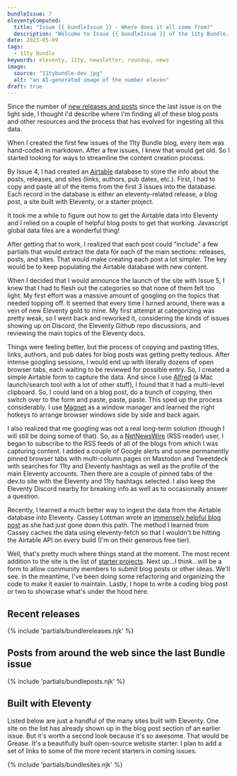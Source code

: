 ```yaml
---
bundleIssue: 7
eleventyComputed:
  title: "Issue {{ bundleIssue }} - Where does it all come from?"
  description: "Welcome to Issue {{ bundleIssue }} of the 11ty Bundle...sausage making, described."
date: 2023-05-09
tags:
  - 11ty Bundle
keywords: eleventy, 11ty, newsletter, roundup, news
image:
  source: "11tybundle-dev.jpg"
  alt: "an AI-generated image of the number eleven"
draft: true
---
```


Since the number of [new releases and posts](#releases) since the last issue is on the light side, I thought I'd describe where I'm finding all of these blog posts and other resources and the process that has evolved for ingesting all this data.

When I created the first few issues of the 11ty Bundle blog, every item was hand-coded in markdown. After a few issues, I knew that would get old. So I started looking for ways to streamline the content creation process.

By Issue 4, I had created an [Airtable](https://airtable.com/) database to store the info about the posts, releases, and sites (links, authors, pub dates, etc.). First, I had to copy and paste all of the items from the first 3 issues into the database. Each record in the database is either an eleventy-related release, a blog post, a site built with Eleventy, or a starter project.

It took me a while to figure out how to get the Airtable data into Eleventy and I relied on a couple of helpful blog posts to get that working. Javascript global data files are a wonderful thing!

After getting that to work, I realized that each post could "include" a few partials that would extract the data for each of the main sections: releases, posts, and sites. That would make creating each post a lot simpler. The key would be to keep populating the Airtable database with new content.

When I decided that I would announce the launch of the site with Issue 5, I knew that I had to flesh out the categories so that none of them felt too light. My first effort was a massive amount of googling on the topics that needed topping off. It seemed that every time I turned around, there was a vein of new Eleventy gold to mine. My first attempt at categorizing was pretty weak, so I went back and reworked it, considering the kinds of issues showing up on Discord, the Eleventy Github repo discussions, and reviewing the main topics of the Eleventy docs.

Things were feeling better, but the process of copying and pasting titles, links, authors, and pub dates for blog posts was getting pretty tedious. After intense googling sessions, I would end up with literally dozens of open browser tabs, each waiting to be reviewed for possible entry. So, I created a simple Airtable form to capture the data. And since I use [Alfred](https://www.alfredapp.com/) (a Mac launch/search tool with a lot of other stuff), I found that it had a multi-level clipboard. So, I could land on a blog post, do a bunch of copying, then switch over to the form and paste, paste, paste. This sped up the process considerably. I use [Magnet](https://magnet.crowdcafe.com/) as a window manager and learned the right hotkeys to arrange browser windows side by side and back again.

I also realized that me googling was not a real long-term solution (though I will still be doing some of that). So, as a [NetNewsWire](https://netnewswire.com/) (RSS reader) user, I began to subscribe to the RSS feeds of all of the blogs from which I was capturing content. I added a couple of Google alerts and some permanently pinned browser tabs with multi-column pages on Mastodon and Tweetdeck with searches for 11ty and Eleventy hashtags as well as the profile of the main Eleventy accounts. Then there are a couple of pinned tabs of the dev.to site with the Eleventy and 11ty hashtags selected. I also keep the Eleventy Discord nearby for breaking info as well as to occasionally answer a question.

Recently, I learned a much better way to ingest the data from the Airtable database into Eleventy. Cassey Lottman wrote an [immensely helpful blog post](https://www.cassey.dev/posts/2023-05-09-airtable-data-fetch/) as she had just gone down this path. The method I learned from Cassey caches the data using eleventy-fetch so that I wouldn't be hitting the Airtable API on every build (I'm on their generous free tier).

Well, that's pretty much where things stand at the moment. The most recent addition to the site is the list of [starter projects](/starters/). Next up...I think...will be a form to allow community members to submit blog posts or other ideas. We'll see. In the meantime, I've been doing some refactoring and organizing the code to make it easier to maintain. Lastly, I hope to write a coding blog post or two to showcase what's under the hood here.

<div id="releases"></div>

## Recent releases

{% include 'partials/bundlereleases.njk' %}

## Posts from around the web since the last Bundle issue

{% include 'partials/bundleposts.njk' %}

## Built with Eleventy

Listed below are just a handful of the many sites built with Eleventy. One site on the list has already shown up in the blog post section of an earlier issue. But it's worth a second look because it's so awesome. That would be Grease. It's a beautifully built open-source website starter. I plan to add a set of links to some of the more recent starters in coming issues.

{% include 'partials/bundlesites.njk' %}
